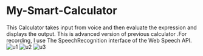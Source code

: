 # My-Smart-Calculator
This Calculator takes input from voice and then evaluate the expression and displays the output. This is advanced version of previous calculator .For recording, I use The SpeechRecognition interface of the Web Speech API.
![u1](https://user-images.githubusercontent.com/33930792/55887689-9488e900-5bcb-11e9-9961-3b80199f1153.PNG)
![u2](https://user-images.githubusercontent.com/33930792/55887711-9b176080-5bcb-11e9-8018-83f5943cd7c1.PNG)
![u3](https://user-images.githubusercontent.com/33930792/55887728-a4a0c880-5bcb-11e9-951c-7d6c8e5195eb.PNG)

